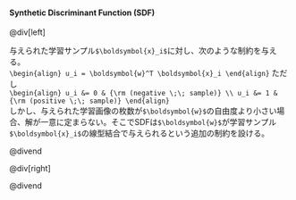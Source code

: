 #### Synthetic Discriminant Function (SDF)

@div[left]

与えられた学習サンプル`$\boldsymbol{x}_i$`に対し、次のような制約を与える。<br>
`\begin{align} u_i = \boldsymbol{w}^T \boldsymbol{x}_i \end{align}`
ただし<br>
`\begin{align} u_i &= 0 & {\rm (negative \;\; sample)} \\ u_i &= 1 & {\rm (positive \;\; sample)} \end{align}`<br>
しかし、与えられた学習画像の枚数が`$\boldsymbol{w}$`の自由度より小さい場合、解が一意に定まらない。そこでSDFは`$\boldsymbol{w}$`が学習サンプル`$\boldsymbol{x}_i$`の線型結合で与えられるという追加の制約を設ける。

@divend

@div[right]

@divend